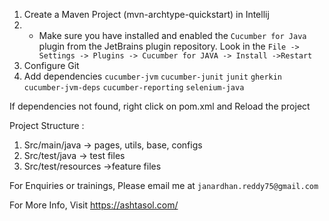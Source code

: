 1. Create a Maven Project (mvn-archtype-quickstart) in Intellij
2. - Make sure you have installed and enabled the `Cucumber for Java` plugin from the 
     JetBrains plugin repository. Look in the 
     `File -> Settings -> Plugins -> Cucumber for JAVA -> Install ->Restart`
2. Configure Git
3. Add dependencies
        `cucumber-jvm`
        `cucumber-junit`
        `junit`
        `gherkin`
        `cucumber-jvm-deps`
        `cucumber-reporting`
        `selenium-java`
   
If dependencies not found, right click on pom.xml and Reload the project

Project Structure :
1. Src/main/java -> pages, utils, base, configs
2. Src/test/java -> test files
3. Src/test/resources ->feature files

For Enquiries or trainings, Please email me at `janardhan.reddy75@gmail.com`

For More Info, Visit https://ashtasol.com/
